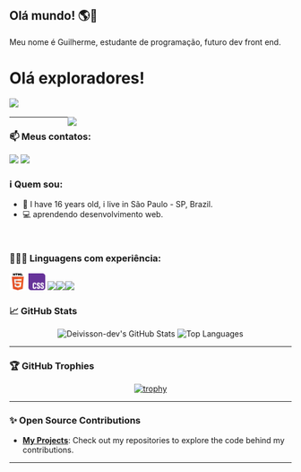 ## Olá mundo! 🌎👋

Meu nome é Guilherme, estudante de programação, futuro dev front end.


<h1><img "https://camo.githubusercontent.com/4c8d92806e3c2322a2c390ffa0019c1d6f78a4d82108aa6946863ae362a763c8/68747470733a2f2f69322e77702e636f6d2f616c6c68746163636573732e696e666f2f77702d636f6e74656e742f75706c6f6164732f323031382f30332f70726f6772616d6d696e672e6769663f6669743d313238312532433731362673736c3d31">Olá exploradores!</h1>

[![](https://visitcount.itsvg.in/api?id=Guilherme-op7&icon=0&color=11)](https://visitcount.itsvg.in)

</div>

 <img align="right" width="400" src="https://i2.wp.com/allhtaccess.info/wp-content/uploads/2018/03/programming.gif?fit=1281%2C716&ssl=1" />

</div>

---
<div>
   
 <h3>📫 Meus contatos:</h3>
	    <a href="https://www.instagram.com/guilhermee.p10/" target="_blank"><img src="https://img.shields.io/badge/-Instagram-%23E4405F?style=for-the-badge&logo=instagram&logoColor=white" target="_blank"></a>
	    <a href = "mailto:netoguilherme989@gmail.com"><img src="https://img.shields.io/badge/Gmail-D14836?style=for-the-badge&logo=gmail&logoColor=white" target="_blank"></a>

</div>

<h3>ℹ️ Quem sou:</h3>

<div>
	<ul>
		<li> 👤 I have 16 years old, i live in São Paulo - SP, Brazil.</li>
	        <li> 💻 aprendendo desenvolvimento web. </li>
</div>

</br>
  
<h3>👨🏽‍💻 Linguagens com experiência:</h3>
<div>
	<code><img height="30" src="https://raw.githubusercontent.com/github/explore/80688e429a7d4ef2fca1e82350fe8e3517d3494d/topics/html/html.png"></code>
	<code><img height="30" src="https://raw.githubusercontent.com/github/explore/80688e429a7d4ef2fca1e82350fe8e3517d3494d/topics/css/css.png"></code>
	<code><img height="30" src="https://img.shields.io/badge/JavaScript-F7DF1E?style=for-the-badge&logo=javascript&logoColor=black"></code
	<code><img height="30" src="https://img.shields.io/badge/MySQL-4479A1?style=for-the-badge&logo=mysql&logoColor=white"></code
	<code><img height="30" src="https://img.shields.io/badge/Python-3776AB?style=for-the-badge&logo=python&logoColor=white"></code															      
</div>

</br>

### 📈 GitHub Stats

<div align="center">
  
![Deivisson-dev's GitHub Stats](https://github-readme-stats.vercel.app/api?username=Guilherme-op7&show_icons=true&theme=tokyonight&include_all_commits=true&count_private=true&hide_border=true&border_radius=10)
![Top Languages](https://github-readme-stats.vercel.app/api/top-langs/?username=Deivisson-dev&layout=compact&theme=tokyonight&hide_border=true&border_radius=10)
  
</div>

---

### 🏆 GitHub Trophies
<div align="center">
  
[![trophy](https://github-profile-trophy.vercel.app/?username=Guilherme-op7&theme=darkhub&no-bg=true&margin-w=15&margin-h=15)](https://github.com/ryo-ma/github-profile-trophy)
  
</div>

---

### ✨ Open Source Contributions
- **[My Projects](https://github.com/Guilherme-op7?tab=repositories)**: Check out my repositories to explore the code behind my contributions.

---


